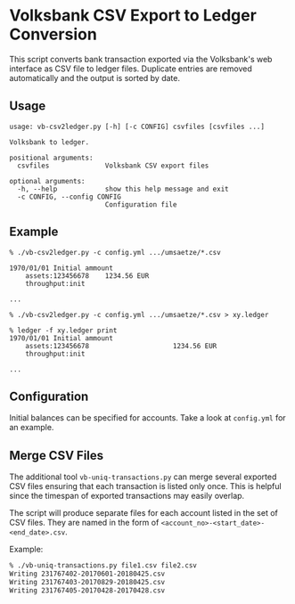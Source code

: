 Volksbank CSV Export to Ledger Conversion
=========================================

This script converts bank transaction exported via the Volksbank's web
interface as CSV file to ledger files. Duplicate entries are removed
automatically and the output is sorted by date.

Usage
-----

```
usage: vb-csv2ledger.py [-h] [-c CONFIG] csvfiles [csvfiles ...]

Volksbank to ledger.

positional arguments:
  csvfiles              Volksbank CSV export files

optional arguments:
  -h, --help            show this help message and exit
  -c CONFIG, --config CONFIG
                        Configuration file
```

Example
-------

```
% ./vb-csv2ledger.py -c config.yml .../umsaetze/*.csv

1970/01/01 Initial ammount
    assets:123456678    1234.56 EUR
    throughput:init

...

% ./vb-csv2ledger.py -c config.yml .../umsaetze/*.csv > xy.ledger

% ledger -f xy.ledger print
1970/01/01 Initial ammount
    assets:123456678                     1234.56 EUR
    throughput:init

...
```

Configuration
-------------

Initial balances can be specified for accounts. Take a look at `config.yml` for
an example.


Merge CSV Files
---------------

The additional tool `vb-uniq-transactions.py` can merge several exported CSV
files ensuring that each transaction is listed only once. This is helpful since
the timespan of exported transactions may easily overlap.

The script will produce separate files for each account listed in the set of CSV
files. They are named in the form of `<account_no>-<start_date>-<end_date>.csv`.

Example:

```bash
% ./vb-uniq-transactions.py file1.csv file2.csv
Writing 231767402-20170601-20180425.csv
Writing 231767403-20170829-20180425.csv
Writing 231767405-20170428-20170428.csv
```
